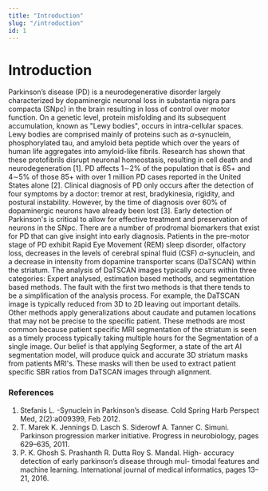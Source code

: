 ```yaml
---
title: "Introduction"
slug: "/introduction"
id: 1
---
```

# Introduction
Parkinson’s disease (PD) is a neurodegenerative disorder largely characterized by dopaminergic neuronal loss in substantia nigra pars compacta (SNpc) in the brain resulting in loss of control over motor function. On a genetic level, protein misfolding and its subsequent accumulation, known as "Lewy bodies", occurs in intra-cellular spaces. Lewy bodies are comprised mainly of proteins such as $\alpha$-synuclein, phosphorylated tau, and amyloid beta peptide which over the years of human life aggregates into amyloid-like fibrils. Research has shown that these protofibrils disrupt neuronal homeostasis, resulting in cell death and neurodegeneration [1]. PD affects 1$\sim$2\% of the population that is 65+ and 4$\sim$5\% of those 85+ with over 1 million PD cases reported in the United States alone [2]. Clinical diagnosis of PD only occurs after the detection of four symptoms by a doctor: tremor at rest, bradykinesia, rigidity, and postural instability. However, by the time of diagnosis over 60\% of dopaminergic neurons have already been lost [3]. Early detection of Parkinson's is critical to allow for effective treatment and preservation of neurons in the SNpc. There are a number of prodromal biomarkers that exist for PD that can give insight into early diagnosis. Patients in the pre-motor stage of PD exhibit Rapid Eye Movement (REM) sleep disorder, olfactory loss, decreases in the levels of cerebral spinal fluid (CSF) $\alpha$-synuclein, and a decrease in intensity from dopamine transporter scans (DaTSCAN) within the striatum.  The analysis of DaTSCAN images typically occurs within three categories: Expert analysed, estimation based methods, and segmentation based methods. The fault with the first two methods is that there tends to be a simplification of the analysis process. For example, the DaTSCAN image is typically reduced from 3D to 2D leaving out important details. Other methods apply generalizations about caudate and putamen locations that may not be precise to the specific patient. These methods are most common because patient specific MRI segmentation of the striatum is seen as a timely process typically taking multiple hours for the Segmentation of a single image. Our belief is that applying Segformer, a state of the art AI segmentation model, will produce quick and accurate 3D striatum masks from patients MRI's. These masks will then be used to extract patient specific SBR ratios from DaTSCAN images through alignment.

### References
1. Stefanis L. -Synuclein in Parkinson’s disease. Cold Spring Harb Perspect Med, 2(2):a009399, Feb 2012.
2. T. Marek K. Jennings D. Lasch S. Siderowf A. Tanner C. Simuni. Parkinson progression marker initiative. Progress in neurobiology, pages 629–635, 2011.
3.  P. K. Ghosh S. Prashanth R. Dutta Roy S. Mandal. High- accuracy detection of early parkinson’s disease through mul- timodal features and machine learning. International journal of medical informatics, pages 13–21, 2016.